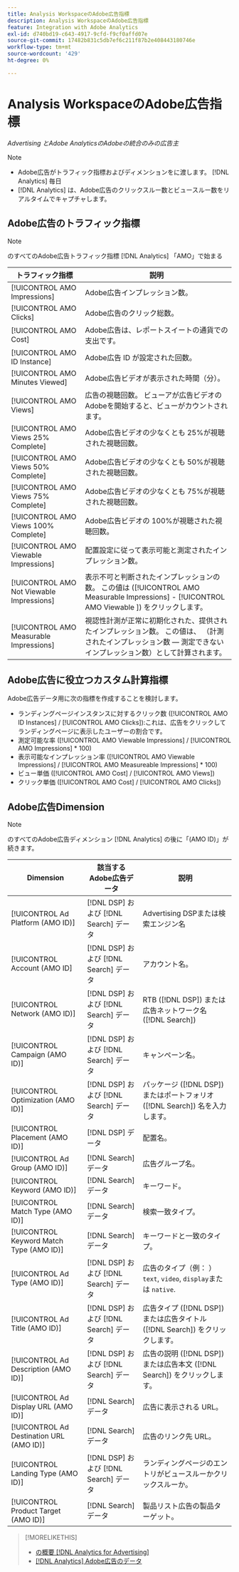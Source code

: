 ```yaml
---
title: Analysis WorkspaceのAdobe広告指標
description: Analysis WorkspaceのAdobe広告指標
feature: Integration with Adobe Analytics
exl-id: d740bd19-c643-4917-9cfd-f9cf0affd07e
source-git-commit: 17482b831c5db7ef6c211f87b2e408443180746e
workflow-type: tm+mt
source-wordcount: '429'
ht-degree: 0%

---
```


# Analysis WorkspaceのAdobe広告指標

*Advertising とAdobe AnalyticsのAdobeの統合のみの広告主*

>[!NOTE]
>
>* Adobe広告がトラフィック指標およびディメンションをに渡します。 [!DNL Analytics] 毎日
>* [!DNL Analytics] は、Adobe広告のクリックスルー数とビュースルー数をリアルタイムでキャプチャします。


## Adobe広告のトラフィック指標

>[!NOTE]
>
>のすべてのAdobe広告トラフィック指標 [!DNL Analytics] 「AMO」で始まる

| トラフィック指標 | 説明 |
| -------------- | ----------- |
| [!UICONTROL AMO Impressions] | Adobe広告インプレッション数。 |
| [!UICONTROL AMO Clicks] | Adobe広告のクリック総数。 |
| [!UICONTROL AMO Cost] | Adobe広告は、レポートスイートの通貨での支出です。 |
| [!UICONTROL AMO ID Instance] | Adobe広告 ID が設定された回数。 |
| [!UICONTROL AMO Minutes Viewed] | Adobe広告ビデオが表示された時間（分）。 |
| [!UICONTROL AMO Views] | 広告の視聴回数。 ビューアが広告ビデオのAdobeを開始すると、ビューがカウントされます。 |
| [!UICONTROL AMO Views 25% Complete] | Adobe広告ビデオの少なくとも 25%が視聴された視聴回数。 |
| [!UICONTROL AMO Views 50% Complete] | Adobe広告ビデオの少なくとも 50%が視聴された視聴回数。 |
| [!UICONTROL AMO Views 75% Complete] | Adobe広告ビデオの少なくとも 75%が視聴された視聴回数。 |
| [!UICONTROL AMO Views 100% Complete] | Adobe広告ビデオの 100%が視聴された視聴回数。 |
| [!UICONTROL AMO Viewable Impressions] | 配置設定に従って表示可能と測定されたインプレッション数。 |
| [!UICONTROL AMO Not Viewable Impressions] | 表示不可と判断されたインプレッションの数。 この値は ([!UICONTROL AMO Measurable Impressions] - [!UICONTROL AMO Viewable ]) をクリックします。 |
| [!UICONTROL AMO Measurable Impressions] | 視認性計測が正常に初期化された、提供されたインプレッション数。 この値は、 （計測されたインプレッション数 — 測定できないインプレッション数）として計算されます。 |

## Adobe広告に役立つカスタム計算指標

Adobe広告データ用に次の指標を作成することを検討します。

* ランディングページインスタンスに対するクリック数 ([!UICONTROL AMO ID Instances] / [!UICONTROL AMO Clicks]):これは、広告をクリックしてランディングページに表示したユーザーの割合です。
* 測定可能な率 ([!UICONTROL AMO Viewable Impressions] / [!UICONTROL AMO Impressions] * 100)
* 表示可能なインプレッション率 ([!UICONTROL AMO Viewable Impressions] / [!UICONTROL AMO Measureable Impressions] * 100)
* ビュー単価 ([!UICONTROL AMO Cost] / [!UICONTROL AMO Views])
* クリック単価 ([!UICONTROL AMO Cost] / [!UICONTROL AMO Clicks])

## Adobe広告Dimension

>[!NOTE]
>
>のすべてのAdobe広告ディメンション [!DNL Analytics] の後に「(AMO ID)」が続きます。

| Dimension | 該当するAdobe広告データ | 説明 |
| ----------- | ---------- | ---------- |
| [!UICONTROL Ad Platform (AMO ID)] | [!DNL DSP] および [!DNL Search] データ | Advertising DSPまたは検索エンジン名 |
| [!UICONTROL Account (AMO ID] | [!DNL DSP] および [!DNL Search] データ | アカウント名。 |
| [!UICONTROL Network (AMO ID)] | [!DNL DSP] および [!DNL Search] データ | RTB ([!DNL DSP]) または広告ネットワーク名 ([!DNL Search]) |
| [!UICONTROL Campaign (AMO ID)] | [!DNL DSP] および [!DNL Search] データ | キャンペーン名。 |
| [!UICONTROL Optimization (AMO ID)] | [!DNL DSP] および [!DNL Search] データ | パッケージ ([!DNL DSP]) またはポートフォリオ ([!DNL Search]) 名を入力します。 |
| [!UICONTROL Placement (AMO ID)] | [!DNL DSP] データ | 配置名。 |
| [!UICONTROL Ad Group (AMO ID)] | [!DNL Search] データ | 広告グループ名。 |
| [!UICONTROL Keyword (AMO ID)] | [!DNL Search] データ | キーワード。 |
| [!UICONTROL Match Type (AMO ID)] | [!DNL Search] データ | 検索一致タイプ。 |
| [!UICONTROL Keyword Match Type (AMO ID)] | [!DNL Search] データ | キーワードと一致のタイプ。 |
| [!UICONTROL Ad Type (AMO ID)] | [!DNL DSP] および [!DNL Search] データ | 広告のタイプ（例： ） `text`, `video`, `display`または `native`. |
| [!UICONTROL Ad Title (AMO ID)] | [!DNL DSP] および [!DNL Search] データ | 広告タイプ ([!DNL DSP]) または広告タイトル ([!DNL Search]) をクリックします。 |
| [!UICONTROL Ad Description (AMO ID)] | [!DNL DSP] および [!DNL Search] データ | 広告の説明 ([!DNL DSP]) または広告本文 ([!DNL Search]) をクリックします。 |
| [!UICONTROL Ad Display URL (AMO ID)] | [!DNL Search] データ | 広告に表示される URL。 |
| [!UICONTROL Ad Destination URL (AMO ID)] | [!DNL Search] データ | 広告のリンク先 URL。 |
| [!UICONTROL Landing Type (AMO ID)] | [!DNL DSP] および [!DNL Search] データ | ランディングページのエントリがビュースルーかクリックスルーか。 |
| [!UICONTROL Product Target (AMO ID)] | [!DNL Search] データ | 製品リスト広告の製品ターゲット。 |

>[!MORELIKETHIS]
>
>* [の概要 [!DNL Analytics for Advertising]](overview.md)
>* [[!DNL Analytics] Adobe広告のデータ](/help/integrations/analytics/analytics-data-in-advertising.md)

